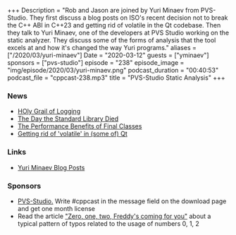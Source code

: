+++
Description = "Rob and Jason are joined by Yuri Minaev from PVS-Studio. They first discuss a blog posts on ISO's recent decision not to break the C++ ABI in C++23 and getting rid of volatile in the Qt codebase. Then they talk to Yuri Minaev, one of the developers at PVS Studio working on the static analyzer. They discuss some of the forms of analysis that the tool excels at and how it's changed the way Yuri programs."
aliases = ["/2020/03/yuri-minaev"]
Date = "2020-03-12"
guests = ["yminaev"]
sponsors = ["pvs-studio"]
episode = "238"
episode_image = "img/episode/2020/03/yuri-minaev.png"
podcast_duration = "00:40:53"
podcast_file = "cppcast-238.mp3"
title = "PVS-Studio Static Analysis"
+++

### News ###

 - [HOly Grail of Logging](https://github.com/maxk-org/hogl)
 - [The Day the Standard Library Died](https://cor3ntin.github.io/posts/abi/)
 - [The Performance Benefits of Final Classes](https://devblogs.microsoft.com/cppblog/the-performance-benefits-of-final-classes/?WT.mc_id=social-reddit-marouill)
 - [Getting rid of 'volatile' in (some of) Qt](https://www.kdab.com/getting-rid-of-volatile-in-some-of-qt/)

### Links ###

 - [Yuri Minaev Blog Posts](https://www.viva64.com/en/b/a/yuri-minaev/)

### Sponsors ###

- [PVS-Studio.](http://bit.ly/2YOH7re) Write #cppcast in the message field on the download page and get one month license
- Read the article ["Zero, one, two, Freddy's coming for you"](http://bit.ly/2STw7D9) about a typical pattern of typos related to the usage of numbers 0, 1, 2
